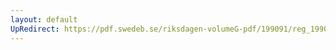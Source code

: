 ```yaml
---
layout: default
UpRedirect: https://pdf.swedeb.se/riksdagen-volumeG-pdf/199091/reg_199091/reg_199091_0162.pdf
---
```


